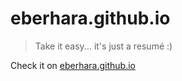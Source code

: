 # eberhara.github.io

> Take it easy... it's just a resumé :)

Check it on [eberhara.github.io](https://eberhara.github.io/)
